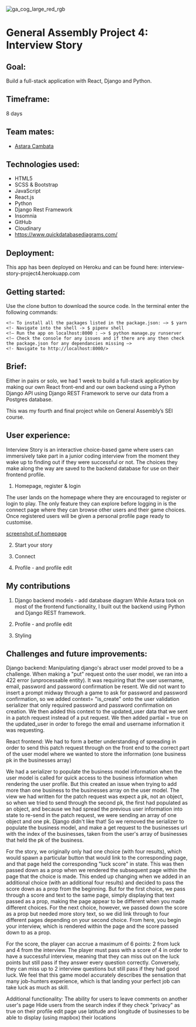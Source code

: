 ![ga_cog_large_red_rgb](https://cloud.githubusercontent.com/assets/40461/8183776/469f976e-1432-11e5-8199-6ac91363302b.png)

# General Assembly Project 4: Interview Story

## Goal:
Build a full-stack application with React, Django and Python.

## Timeframe:
8 days

## Team mates:
* [Astara Cambata](https://github.com/astara303)

## Technologies used:
* HTML5
* SCSS & Bootstrap
* JavaScript
* React.js
* Python
* Django Rest Framework
* Insomnia
* GitHub
* Cloudinary
* https://www.quickdatabasediagrams.com/

## Deployment:
This app has been deployed on Heroku and can be found here: interview-story-project4.herokuapp.com

## Getting started:
Use the clone button to download the source code. In the terminal enter the following commands:

```
<!— To install all the packages listed in the package.json: —> $ yarn 
<!- Navigate into the shell -> $ pipenv shell
<!— Run the app on localhost:8000 : —> $ python manage.py runserver
<!— Check the console for any issues and if there are any then check the package.json for any dependancies missing —>
<!- Navigate to http://localhost:8000/>
```

## Brief:
Either in pairs or solo, we had 1 week to build a full-stack application by making our own React front-end and our own backend using a Python Django API using Django REST Framework to serve our data from a Postgres database.

This was my fourth and final project while on General Assembly’s SEI course.

## User experience:
Interview Story is an interactive choice-based game where users can immersively take part in a junior coding interview from the moment they wake up to finding out if they were successful or not. The choices they make along the way are saved to the backend database for use on their frontend profile.

1. Homepage, register & login

The user lands on the homepage where they are encouraged to register or login to play. The only feature they can explore before logging in is the connect page where they can browse other users and their game choices. Once registered users will be given a personal profile page ready to customise.

[screenshot of homepage]()

2. Start your story

3. Connect

4. Profile - and profile edit 

## My contributions

1. Django backend models - add database diagram
While Astara took on most of the frontend functionality, I built out the backend using Python and Django REST framework.

2. Profile - and profile edit 

3. Styling

## Challenges and future improvements:







Django backend:
Manipulating django's abract user model proved to be a challenge.
When making a "put" request onto the user model, we ran into a 422 error (unprocessable entity). It was requiring that the user username, email, password and password confirmation be resent. We did not want to insert a prompt midway through a game to ask for password and password confirmation, so we added context= "is_create" onto the user validation serializer that only required password and password confirmation on creation. We then added this context to the updated_user data that we sent in a patch request instead of a put request. We then added partial = true on the updated_user in order to forego the email and username information it was requesting.

React frontend:
We had to form a better understanding of spreading in order to send this patch request through on the front end to the correct part of the user model where we wanted to store the information (one business pk in the businesses array)

We had a serializer to populate the business model information when the user model is called for quick access to the business information when rendering the user profile. But this created an issue when trying to add more than one business to the businesses array on the user model. The view we had written for the patch request was expect a pk, not an object, so when we tried to send through the second pk, the first had populated as an object, and because we had spread the previous user information into state to re-send in the patch request, we were sending an array of one object and one pk. Django didn't like that! So we removed the serializer to populate the business model, and make a get request to the businesses url with the index of the businesses, taken from the user's array of businesses that held the pk of the business.

For the story, we originally only had one choice (with four results), which would spawn a particular button that would link to the corresponding page, and that page held the corresponding "luck score" in state. This was then passed down as a prop when we rendered the subsequent page within the page that the choice is made. 
This ended up changing when we added in an additional choice (with an additional four results) and decided to pass the score down as a prop from the beginning. But for the first choice, we pass through a score and text to the same page, simply displaying that text passed as a prop, making the page appear to be different when you made different choices. For the next choice, however, we passed down the score as a prop but needed more story text, so we did link through to four different pages depending on your second choice. From here, you begin your interview, which is rendered within the page and the score passed down to as a prop.

For the score, the player can accrue a maximum of 6 points: 2 from luck and 4 from the interview. The player must pass with a score of 4 in order to have a successful interview, meaning that they can miss out on the luck points but still pass if they answer every question correctly. Conversely, they can miss up to 2 interview questions but still pass if they had good luck. We feel that this game model accurately describes the sensation that many job-hunters experience, which is that landing your perfect job can take luck as much as skill.

Additional functionality:
The ability for users to leave comments on another user's page
Hide users from the search index if they check "privacy" as true on their profile edit page
use latitude and longitude of businesses to be able to display (using mapbox) their locations
